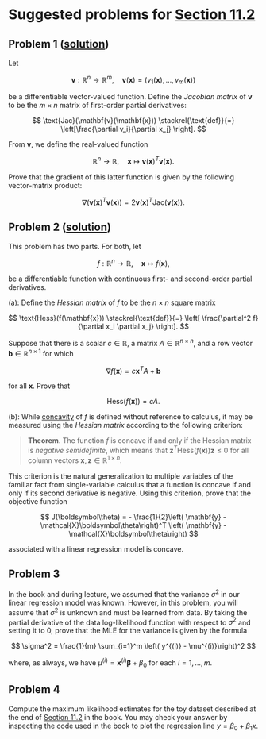 # Suggested problems for [Section 11.2](https://mml.johnmyersmath.com/stats-book/chapters/learning.html#maximum-likelihood-estimation-for-linear-regression-models)


## Problem 1 ([solution](./11-2-suggested-problems-sol.md#problem-1-problem-statement))

Let

$$
\mathbf{v}:\mathbb{R}^n \to \mathbb{R}^m, \quad \mathbf{v}(\mathbf{x}) = (v_1(\mathbf{x}),\ldots,v_m(\mathbf{x}))
$$

be a differentiable vector-valued function. Define the _Jacobian matrix_ of $\mathbf{v}$ to be the $m\times n$ matrix of first-order partial derivatives:

$$
\text{Jac}(\mathbf{v}(\mathbf{x})) \stackrel{\text{def}}{=} \left[\frac{\partial v_i}{\partial x_j} \right].
$$

From $\mathbf{v}$, we define the real-valued function

$$
\mathbb{R}^n \to \mathbb{R}, \quad \mathbf{x} \mapsto \mathbf{v}(\mathbf{x})^T \mathbf{v}(\mathbf{x}).
$$

Prove that the gradient of this latter function is given by the following vector-matrix product:

$$
\nabla \left(\mathbf{v}(\mathbf{x})^T \mathbf{v}(\mathbf{x}) \right) = 2 \mathbf{v}(\mathbf{x})^T \text{Jac}(\mathbf{v}(\mathbf{x})).
$$

## Problem 2 ([solution](./11-2-suggested-problems-sol.md#problem-2-problem-statement))

This problem has two parts. For both, let 

$$
f: \mathbb{R}^n \to \mathbb{R}, \quad \mathbf{x} \mapsto f(\mathbf{x}),
$$

be a differentiable function with continuous first- and second-order partial derivatives.

(a): Define the _Hessian matrix_ of $f$ to be the $n\times n$ square matrix

$$
\text{Hess}(f(\mathbf{x})) \stackrel{\text{def}}{=} \left[ \frac{\partial^2 f}{\partial x_i \partial x_j} \right].
$$

Suppose that there is a scalar $c\in \mathbb{R}$, a matrix $A\in \mathbb{R}^{n\times n}$, and a row vector $\mathbf{b} \in \mathbb{R}^{n\times 1}$ for which

$$
\nabla f(\mathbf{x}) = c\mathbf{x}^T A + \mathbf{b}
$$

for all $\mathbf{x}$. Prove that

$$
\text{Hess}(f(\mathbf{x})) = cA.
$$


(b): While [concavity](https://en.wikipedia.org/wiki/Concave_function) of $f$ is defined without reference to calculus, it may be measured using the _Hessian matrix_ according to the following criterion:

> **Theorem**. The function $f$ is concave if and only if the Hessian matrix is _negative semidefinite_, which means that $\mathbf{z}^T \text{Hess}(f(\mathbf{x})) \mathbf{z} \leq 0$ for all column vectors $\mathbf{x},\mathbf{z}\in \mathbb{R}^{1\times n}$.

This criterion is the natural generalization to multiple variables of the familiar fact from single-variable calculus that a function is concave if and only if its second derivative is negative. Using this criterion, prove that the objective function

$$
J(\boldsymbol\theta) = - \frac{1}{2}\left( \mathbf{y} - \mathcal{X}\boldsymbol\theta\right)^T \left( \mathbf{y} - \mathcal{X}\boldsymbol\theta\right)
$$

associated with a linear regression model is concave.

## Problem 3

In the book and during lecture, we assumed that the variance $\sigma^2$ in our linear regression model was known. However, in this problem, you will assume that $\sigma^2$ is unknown and must be learned from data. By taking the partial derivative of the data log-likelihood function with respect to $\sigma^2$ and setting it to $0$, prove that the MLE for the variance is given by the formula

$$
\sigma^2 = \frac{1}{m} \sum_{i=1}^m \left( y^{(i)} - \mu^{(i)}\right)^2
$$

where, as always, we have $\mu^{(i)} = \mathbf{x}^{(i)} \boldsymbol\beta + \beta_0$ for each $i=1,\ldots,m$.

## Problem 4

Compute the maximum likelihood estimates for the toy dataset described at the end of [Section 11.2](https://mml.johnmyersmath.com/stats-book/chapters/learning.html#maximum-likelihood-estimation-for-linear-regression-models) in the book. You may check your answer by inspecting the code used in the book to plot the regression line $y=\beta_0 + \beta_1 x$.